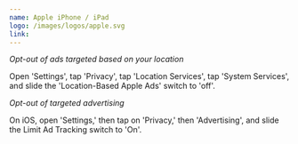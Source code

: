 ```yaml
---
name: Apple iPhone / iPad
logo: /images/logos/apple.svg
link:
---
```


_Opt-out of ads targeted based on your location_

Open 'Settings', tap 'Privacy', tap 'Location Services', tap 'System Services', and slide the 'Location-Based Apple Ads' switch to 'off'.


_Opt-out of targeted advertising_

On iOS, open 'Settings,' then tap on 'Privacy,' then 'Advertising', and slide the Limit Ad Tracking switch to 'On'.